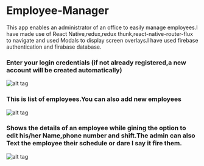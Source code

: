 # Employee-Manager
This app enables an administrator of an office to easily manage employees.I have made use of React Native,redux,redux thunk,react-native-router-flux to navigate and used Modals to display screen overlays.I have used firebase authentication and firabase database.
### Enter your login credentials (if not already registered,a new account will be created automatically)
![alt tag](https://image.ibb.co/ePaG7S/1.jpg "Enter your login credentials")
### This is list of employees.You can also add new employees
![alt tag](https://image.ibb.co/bHrZu7/2.jpg "This is list of employees.You can also add new employees")
### Shows the details of an employee while gining the option to edit his/her Name,phone number and shift.The admin can also Text the employee their schedule or dare I say it fire them.
![alt tag](https://image.ibb.co/cS4Xgn/3.jpg "Shows the details of an employee while gining the option to edit his/her Name,phone number and shift.The admin can also Text the employee their schedule or dare I say it fire them.")

